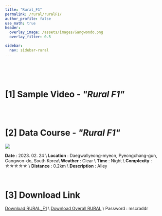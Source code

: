 ```yaml
---
title: "Rural_F1"
permalink: /rural/ruralF1/
author_profile: false
use_math: true
header:
  overlay_image: /assets/images/Gangwondo.png
  overlay_filter: 0.5

sidebar:
  nav: sidebar-rural
---
```


<br/>
<br/>
<br/>



# [1] Sample Video - *"Rural F1"*


<br/>
<br/>

# [2] Data Course - *"Rural F1"*
![ ](https://drive.google.com/uc?id=1WJYDCYI3RNMEbkFJzvZFxITMbSodAJfL)

**Date** : 2023. 02. 24 \\
**Location** : Daegwallyeong-myeon, Pyeongchang-gun, Gangwon-do, South Korea\\
**Weather** : Clear     \\
**Time** : Night         \\
**Complexity** : ☆☆☆☆☆  \\
**Distance** : 0.2km    \\
**Description** : Alley


<br/>



# [3] Download Link
[Download RURAL_F1](http://gofile.me/70cMI/XwxPUUoWr) \\
[Download Overall RURAL](http://gofile.me/70cMI/q7XYq1KQy) \\
Password : mscrad4r 



<br/>
<br/>


